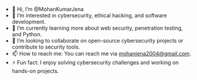 - 👋 Hi, I’m @MohanKumarJena
- 👀 I’m interested in cybersecurity, ethical hacking, and software development.
- 🌱 I’m currently learning more about web security, penetration testing, and Python.
- 💞️ I’m looking to collaborate on open-source cybersecurity projects or contribute to security tools.
- 📫 How to reach me: You can reach me via mohanjena2004@gmail.com.
- ⚡ Fun fact: I enjoy solving cybersecurity challenges and working on hands-on projects.

<!---
MohanKumarJena/MohanKumarJena is a ✨ special ✨ repository because its `README.md` (this file) appears on your GitHub profile.
You can click the Preview link to take a look at your changes.
--->
